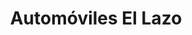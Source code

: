 ---
title: "Automóviles El Lazo"
url: /getafe/automoviles-el-lazo/
shop: reparación de automóviles
---